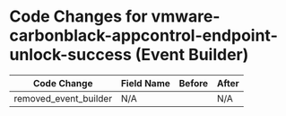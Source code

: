 # Code Changes for vmware-carbonblack-appcontrol-endpoint-unlock-success (Event Builder)

| Code Change | Field Name | Before | After |
|-------------|------------|--------|-------|
| removed_event_builder | N/A |  | N/A |